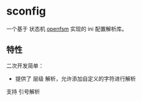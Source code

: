 # sconfig

一个基于 状态机 [openfsm](https://gitee.com/schips/openfsm) 实现的 ini 配置解析库。

## 特性

二次开发简单：
- 提供了 层级 解析，允许添加自定义的字符进行解析

支持 引号解析
